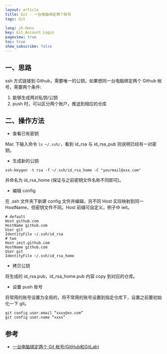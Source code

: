 ```yaml
---
layout: article
title: Git - 一台电脑绑定两个账号
tags: Git

lang: zh-Hans
key: Git_Account_Login
pageview: true
toc: true
show_subscribe: false
---
```


## 一、思路

ssh 方式链接到 Github，需要唯一的公钥，如果想同一台电脑绑定两个 Github 帐号，需要两个条件:

1. 能够生成两对私钥/公钥
2. push 时，可以区分两个账户，推送到相应的仓库

## 二、操作方法

- 查看已有密钥

Mac 下输入命令 `ls ~/.ssh/`，看到 id_rsa 与 id_rsa_pub 则说明已经有一对密钥。

- 生成新的公钥

```
ssh-keygen -t rsa -f ~/.ssh/id_rsa_home -C "yourmail@xxx.com"
```

并命名为 id_rsa_home (保证与之前密钥文件名称不同即可)。

- 编辑 config

在 .ssh 文件夹下新建 config 文件并编辑，另不同 Host 实际映射到同一 HostName，但密钥文件不同。Host 前缀可自定义，例子中 ieit。

```
# default                                                                       
Host github.com
HostName github.com
User git
IdentityFile ~/.ssh/id_rsa
# two                                                                           
Host ieit.github.com
HostName github.com
User git
IdentityFile ~/.ssh/id_rsa_home
```

- 拷贝公钥

将生成的 id_rsa.pub，id_rsa_home.pub 内容 copy 到对应的仓库。

- 设置 push 账号

将常用的账号设置为全局的，将不常用的账号设置到指定仓库下，设置之前要初始化一下 git。

```
git config user.email “xxxx@xx.com”
git config user.name “xxxx”
```

## 参考

- [一台电脑绑定两个 Git 帐号(GitHub和GitLab)](https://blog.csdn.net/jifaliwo123/article/details/79126785)